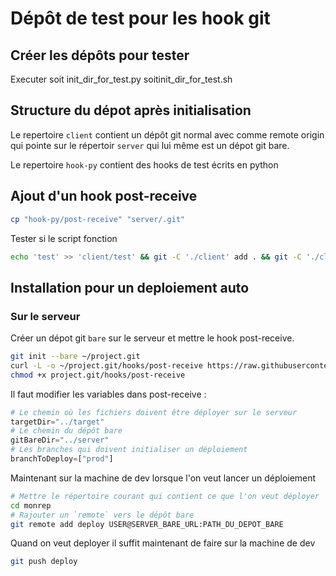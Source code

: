 # Dépôt de test pour les hook git

## Créer les dépôts pour tester

Executer soit init_dir_for_test.py soitinit_dir_for_test.sh

## Structure du dépot après initialisation

Le repertoire `client` contient un dépôt git normal avec comme remote origin
qui pointe sur le répertoir `server` qui lui même est un dépot git bare.

Le repertoire `hook-py` contient des hooks de test écrits en python

## Ajout d'un hook post-receive

```bash
cp "hook-py/post-receive" "server/.git"
```

Tester si le script fonction

```bash
echo 'test' >> 'client/test' && git -C './client' add . && git -C './client' commit -m "test" -m "body" && git -C './client' push origin
```

## Installation pour un deploiement auto

### Sur le serveur

Créer un dépot git `bare` sur le serveur et mettre le hook post-receive.

```bash
git init --bare ~/project.git
curl -L -o ~/project.git/hooks/post-receive https://raw.githubusercontent.com/marc31/git_hook/main/hook-py/post-receive
chmod +x project.git/hooks/post-receive
```

Il faut modifier les variables dans post-receive :

```python
# Le chemin où les fichiers doivent être déployer sur le serveur
targetDir="../target"      
# Le chemin du dépôt bare
gitBareDir="../server"
# Les branches qui doivent initialiser un déploiement
branchToDeploy=["prod"]
```

Maintenant sur la machine de dev lorsque l'on veut lancer un déploiement

```bash
# Mettre le répertoire courant qui contient ce que l'on veut déployer
cd monrep
# Rajouter un `remote` vers le dépôt bare
git remote add deploy USER@SERVER_BARE_URL:PATH_DU_DEPOT_BARE
```

Quand on veut deployer il suffit maintenant de faire sur la machine de dev

```bash
git push deploy
```
